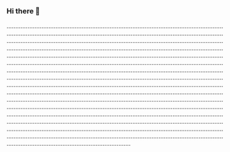 ### Hi there 👋

.......................................................................................................................................................................................................................................................................................................................................................................................................................................................................................................................................................................................................................................................................................................................................................................................................................................................................................................................................................................................................................................................................................................................................................................................................................................................................................................................................................................................................................................................................................................................................................................................................................................................................................................................................................................................................................................................................................................................................................................................................................................................................................................................................